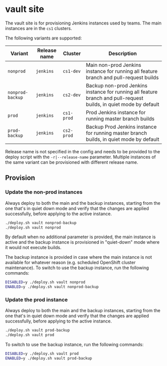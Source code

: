 # vault site

The vault site is for provisioning Jenkins instances used by teams. The main instances are in the `cs1`
clusters.

The following variants are supported:

| Variant          | Release name | Cluster    | Description                                                                                |
| ---------------- | ------------ | ---------- | ------------------------------------------------------------------------------------------ |
| `nonprod`        | `jenkins`    | `cs1-dev`  | Main non-prod Jenkins instance for running all feature branch and pull-request builds                             |
| `nonprod-backup` | `jenkins`    | `cs2-dev`  | Backup non-prod Jenkins instance for running all feature branch and pull-request builds, in quiet mode by default |
| `prod`           | `jenkins`    | `cs1-prod` | Prod Jenkins instance for running master branch builds                                     |
| `prod-backup`    | `jenkins`    | `cs2-prod` | Backup Prod Jenkins instance for running master branch builds, in quiet mode by default |

Release name is not specified in the config and needs to be provided to the deploy script with the `-r|--release-name`
parameter. Multiple instances of the same variant can be provisioned with different release name.

## Provision

### Update the non-prod instances

Always deploy to both the main and the backup instances, starting from the one that's in quiet down mode and verify that
the changes are applied successfully, before applying to the active instance.

```sh
./deploy.sh vault nonprod-backup
./deploy.sh vault nonprod
```

By default when no additional parameter is provided, the main instance is active and the backup instance is provisioned
in "quiet-down" mode where it would not execute builds.

The backup instance is provided in case where the main instance is not available for whatever reason (e.g. scheduled
OpenShift cluster maintenance). To switch to use the backup instance, run the following commands:

```sh
DISABLED=y ./deploy.sh vault nonprod
ENABLED=y ./deploy.sh vault nonprod-backup
```

### Update the prod instance

Always deploy to both the main and the backup instances, starting from the one that's in quiet down mode and verify that
the changes are applied successfully, before applying to the active instance.

```sh
./deploy.sh vault prod-backup
./deploy.sh vault prod
```

To switch to use the backup instance, run the following commands:

```sh
DISABLED=y ./deploy.sh vault prod
ENABLED=y ./deploy.sh vault prod-backup
```
```